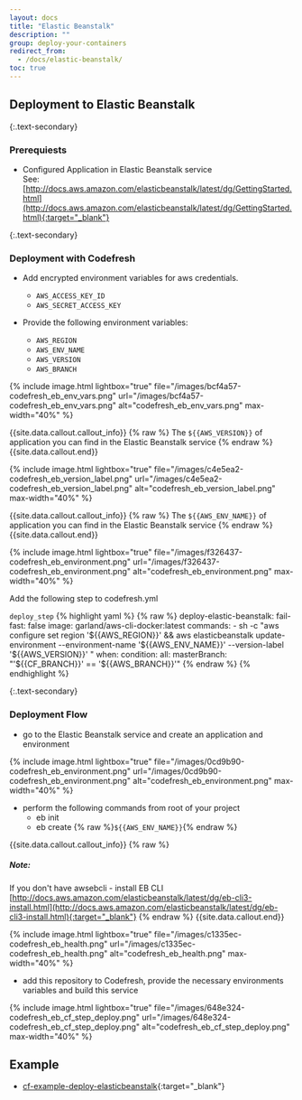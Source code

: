 ```yaml
---
layout: docs
title: "Elastic Beanstalk"
description: ""
group: deploy-your-containers
redirect_from:
  - /docs/elastic-beanstalk/
toc: true
---
```


## Deployment to Elastic Beanstalk

{:.text-secondary}
### Prerequiests

- Configured Application in Elastic Beanstalk service <br>
  See: [http://docs.aws.amazon.com/elasticbeanstalk/latest/dg/GettingStarted.html](http://docs.aws.amazon.com/elasticbeanstalk/latest/dg/GettingStarted.html){:target="_blank"}

{:.text-secondary}
### Deployment with Codefresh
- Add encrypted environment variables for aws credentials.
     * `AWS_ACCESS_KEY_ID`
     * `AWS_SECRET_ACCESS_KEY`
     
- Provide the following environment variables:
    * `AWS_REGION`
    * `AWS_ENV_NAME`
    * `AWS_VERSION`
    * `AWS_BRANCH`
    
{% include 
image.html 
lightbox="true" 
file="/images/bcf4a57-codefresh_eb_env_vars.png" 
url="/images/bcf4a57-codefresh_eb_env_vars.png"
alt="codefresh_eb_env_vars.png" 
max-width="40%"
%}

{{site.data.callout.callout_info}}
{% raw %}
The ``${{AWS_VERSION}}`` of application you can find in the Elastic Beanstalk service
{% endraw %}
{{site.data.callout.end}}

{% include 
image.html 
lightbox="true" 
file="/images/c4e5ea2-codefresh_eb_version_label.png" 
url="/images/c4e5ea2-codefresh_eb_version_label.png"
alt="codefresh_eb_version_label.png" 
max-width="40%"
%}

{{site.data.callout.callout_info}}
{% raw %}
The ``${{AWS_ENV_NAME}}`` of application you can find in the Elastic Beanstalk service
{% endraw %}
{{site.data.callout.end}}

{% include 
image.html 
lightbox="true" 
file="/images/f326437-codefresh_eb_environment.png" 
url="/images/f326437-codefresh_eb_environment.png"
alt="codefresh_eb_environment.png" 
max-width="40%"
%}

Add the following step to codefresh.yml

  `deploy_step`
{% highlight yaml %}
{% raw %}
deploy-elastic-beanstalk:
    fail-fast: false
    image: garland/aws-cli-docker:latest
    commands:
     - sh -c  "aws configure set region '${{AWS_REGION}}' && aws elasticbeanstalk update-environment --environment-name '${{AWS_ENV_NAME}}' --version-label '${{AWS_VERSION}}' "
    when:
      condition:
        all:
          masterBranch: "'${{CF_BRANCH}}' == '${{AWS_BRANCH}}'"
{% endraw %}
{% endhighlight %}

{:.text-secondary}
### Deployment Flow
- go to the Elastic Beanstalk service and create an application and environment


{% include 
image.html 
lightbox="true" 
file="/images/0cd9b90-codefresh_eb_environment.png" 
url="/images/0cd9b90-codefresh_eb_environment.png"
alt="codefresh_eb_environment.png" 
max-width="40%"
%}

- perform the following commands from root of your project
    * eb init
    * eb create {% raw %}`${{AWS_ENV_NAME}}`{% endraw %}

{{site.data.callout.callout_info}}
{% raw %}
##### Note:

If you don't have awsebcli - install EB CLI [http://docs.aws.amazon.com/elasticbeanstalk/latest/dg/eb-cli3-install.html](http://docs.aws.amazon.com/elasticbeanstalk/latest/dg/eb-cli3-install.html){:target="_blank"}
{% endraw %}
{{site.data.callout.end}}

{% include 
image.html 
lightbox="true" 
file="/images/c1335ec-codefresh_eb_health.png" 
url="/images/c1335ec-codefresh_eb_health.png"
alt="codefresh_eb_health.png" 
max-width="40%"
%}

- add this repository to Codefresh, provide the necessary environments variables and build this service

{% include 
image.html 
lightbox="true" 
file="/images/648e324-codefresh_eb_cf_step_deploy.png" 
url="/images/648e324-codefresh_eb_cf_step_deploy.png"
alt="codefresh_eb_cf_step_deploy.png" 
max-width="40%"
%}

## Example

* [cf-example-deploy-elasticbeanstalk](https://github.com/codefreshdemo/cf-example-deploy-elasticbeanstalk){:target="_blank"}

